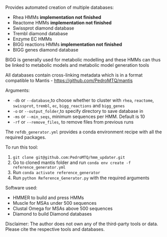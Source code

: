 Provides automated creation of multiple databases:
- Rhea HMMs **implementation not finished**
- Reactome HMMs **implementation not finished**
- Swissprot diamond database 
- Trembl diamond database 
- Enzyme EC HMMs 
- BIGG reactions HMMs **implementation not finished**
- BIGG genes diamond database 


BIGG is generally used for metabolic modelling and these HMMs can thus be linked to metabolic models and metabolic model generation tools

All databases contain cross-linking metadata which is in a format compatible to Mantis - https://github.com/PedroMTQ/mantis

Arguments:
- `-db` or `--database`,to choose whether to cluster with `rhea`, `reactome`, `swissprot`, `trembl`, `ec`, `bigg_reactions` and `bigg_genes`
- `-o` or `--output_folder`,to specify directory to save database in
- `-ms` or `--min_seqs`, minimum sequences per HMM. Default is 10
- `-rf` or `--remove_files`, to remove files from previous runs



The `refdb_generator.yml` provides a conda environment recipe with all the required packages.

To run this tool:

1. `git clone git@github.com:PedroMTQ/hmm_updater.git`  
2. Go to cloned mantis folder and run `conda env create -f reference_generator.yml`
3. Run `conda activate reference_generator`
5. Run `python Reference_Generator.py` with the required arguments



Software used:
- HMMER to build and press HMMs
- Muscle for MSAs under 500 sequences
- Clustal Omega for MSAs above 500 sequences
- Diamond to build Diamond databases

Disclaimer:
The author does not own any of the third-party tools or data.
Please cite the respective tools and databases.
